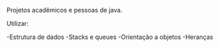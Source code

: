 Projetos acadêmicos e pessoas de java.

Utilizar:

-Estrutura de dados
-Stacks e queues
-Orientação a objetos
-Heranças
